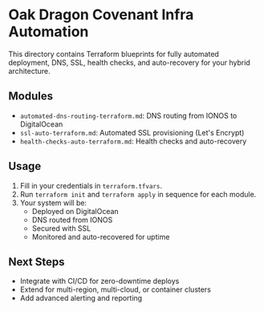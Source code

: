 # Oak Dragon Covenant Infra Automation

This directory contains Terraform blueprints for fully automated deployment, DNS, SSL, health checks, and auto-recovery for your hybrid architecture.

## Modules
- `automated-dns-routing-terraform.md`: DNS routing from IONOS to DigitalOcean
- `ssl-auto-terraform.md`: Automated SSL provisioning (Let's Encrypt)
- `health-checks-auto-terraform.md`: Health checks and auto-recovery

## Usage
1. Fill in your credentials in `terraform.tfvars`.
2. Run `terraform init` and `terraform apply` in sequence for each module.
3. Your system will be:
   - Deployed on DigitalOcean
   - DNS routed from IONOS
   - Secured with SSL
   - Monitored and auto-recovered for uptime

## Next Steps
- Integrate with CI/CD for zero-downtime deploys
- Extend for multi-region, multi-cloud, or container clusters
- Add advanced alerting and reporting

